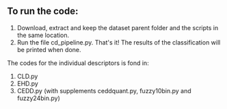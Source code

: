 ## To run the code:  
1. Download, extract and keep the dataset parent folder and the scripts in the same location. 
2. Run the file cd_pipeline.py. That's it! The results of the classification will be printed when done.  

The codes for the individual descriptors is fond in:  
1. CLD.py
2. EHD.py
3. CEDD.py (with supplements ceddquant.py, fuzzy10bin.py and fuzzy24bin.py)
